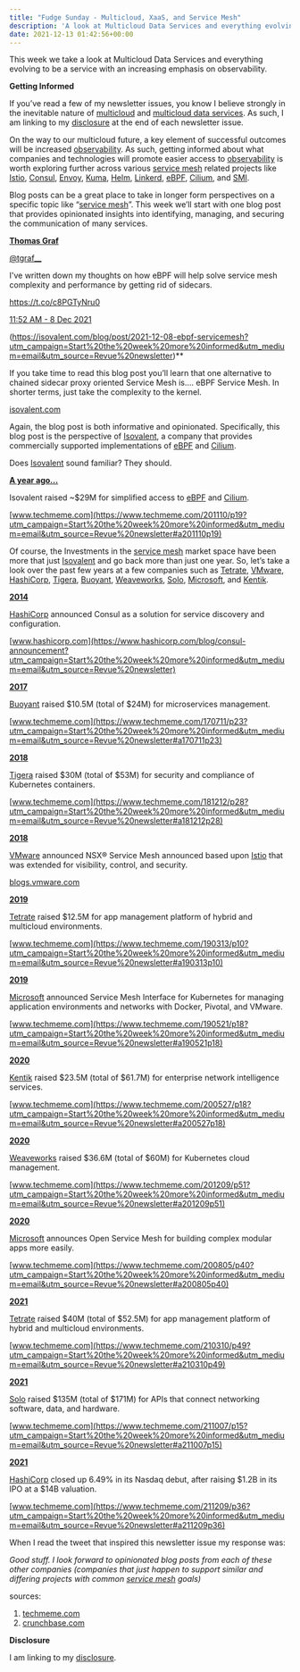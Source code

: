 ```yaml
---
title: "Fudge Sunday - Multicloud, XaaS, and Service Mesh"
description: 'A look at Multicloud Data Services and everything evolving to be a service with an increasing emphasis on observability'
date: 2021-12-13 01:42:56+00:00
---
```

This week we take a look at Multicloud Data Services and everything evolving to be a service with an increasing emphasis on observability.

 **Getting Informed**

If you’ve read a few of my newsletter issues, you know I believe strongly in the inevitable nature of [multicloud](https://sunday.fudge.org/issues/fudge-sunday-multicloudwashing-detergent-762371?utm_campaign=Start%20the%20week%20more%20informed&utm_medium=email&utm_source=Revue%20newsletter) and [multicloud data services](https://sunday.fudge.org/issues/fudge-sunday-multicloudwashing-detergent-762371?utm_campaign=Start%20the%20week%20more%20informed&utm_medium=email&utm_source=Revue%20newsletter). As such, I am linking to my [disclosure](https://jaycuthrell.com/disclosure/?utm_campaign=Fudge%20Sunday&utm_medium=email&utm_source=Revue%20newsletter) at the end of each newsletter issue.

On the way to our multicloud future, a key element of successful outcomes will be increased [observability](https://sunday.fudge.org/issues/fudge-sunday-cloud-in-public-engineering-slo-794553?utm_campaign=Start%20the%20week%20more%20informed&utm_medium=email&utm_source=Revue%20newsletter). As such, getting informed about what companies and technologies will promote easier access to [observability](https://sunday.fudge.org/issues/fudge-sunday-cloud-in-public-engineering-slo-794553?utm_campaign=Start%20the%20week%20more%20informed&utm_medium=email&utm_source=Revue%20newsletter) is worth exploring further across various [service mesh](https://servicemesh.es?utm_campaign=Start%20the%20week%20more%20informed&utm_medium=email&utm_source=Revue%20newsletter) related projects like [Istio](https://istio.io/?utm_campaign=Start%20the%20week%20more%20informed&utm_medium=email&utm_source=Revue%20newsletter), [Consul](https://consul.io/?utm_campaign=Start%20the%20week%20more%20informed&utm_medium=email&utm_source=Revue%20newsletter), [Envoy](https://envoyproxy.io/?utm_campaign=Start%20the%20week%20more%20informed&utm_medium=email&utm_source=Revue%20newsletter), [Kuma](https://kuma.io/?utm_campaign=Start%20the%20week%20more%20informed&utm_medium=email&utm_source=Revue%20newsletter), [Helm](https://helm.sh/?utm_campaign=Start%20the%20week%20more%20informed&utm_medium=email&utm_source=Revue%20newsletter), [Linkerd](https://linkerd.io/?utm_campaign=Start%20the%20week%20more%20informed&utm_medium=email&utm_source=Revue%20newsletter), [eBPF](https://ebpf.io?utm_campaign=Start%20the%20week%20more%20informed&utm_medium=email&utm_source=Revue%20newsletter), [Cilium](https://cilium.io?utm_campaign=Start%20the%20week%20more%20informed&utm_medium=email&utm_source=Revue%20newsletter), and [SMI](https://smi-spec.io/?utm_campaign=Start%20the%20week%20more%20informed&utm_medium=email&utm_source=Revue%20newsletter).

Blog posts can be a great place to take in longer form perspectives on a specific topic like “[service mesh](https://servicemesh.es?utm_campaign=Start%20the%20week%20more%20informed&utm_medium=email&utm_source=Revue%20newsletter)”. This week we’ll start with one blog post that provides opinionated insights into identifying, managing, and securing the communication of many services.

**[Thomas Graf](https://twitter.com/tgraf__/status/1468624598853988358)**

[@tgraf\_\_](https://twitter.com/tgraf__/status/1468624598853988358)

I've written down my thoughts on how eBPF will help solve service mesh complexity and performance by getting rid of sidecars.  
  
<https://t.co/c8PGTyNru0>

[11:52 AM - 8 Dec 2021](https://twitter.com/tgraf__/status/1468624598853988358)

(https://isovalent.com/blog/post/2021-12-08-ebpf-servicemesh?utm_campaign=Start%20the%20week%20more%20informed&utm_medium=email&utm_source=Revue%20newsletter)**

If you take time to read this blog post you’ll learn that one alternative to chained sidecar proxy oriented Service Mesh is…. eBPF Service Mesh. In shorter terms, just take the complexity to the kernel.

[isovalent.com](https://isovalent.com/blog/post/2021-12-08-ebpf-servicemesh?utm_campaign=Start%20the%20week%20more%20informed&utm_medium=email&utm_source=Revue%20newsletter)

Again, the blog post is both informative and opinionated. Specifically, this blog post is the perspective of [Isovalent](https://isovalent.com?utm_campaign=Start%20the%20week%20more%20informed&utm_medium=email&utm_source=Revue%20newsletter), a company that provides commercially supported implementations of [eBPF](https://ebpf.io?utm_campaign=Start%20the%20week%20more%20informed&utm_medium=email&utm_source=Revue%20newsletter) and [Cilium](https://cilium.io?utm_campaign=Start%20the%20week%20more%20informed&utm_medium=email&utm_source=Revue%20newsletter).

Does [Isovalent](https://isovalent.com?utm_campaign=Start%20the%20week%20more%20informed&utm_medium=email&utm_source=Revue%20newsletter) sound familiar? They should.

**[A year ago...](https://www.techmeme.com/201110/p19?utm_campaign=Start%20the%20week%20more%20informed&utm_medium=email&utm_source=Revue%20newsletter#a201110p19)**

Isovalent raised ~$29M for simplified access to [eBPF](https://ebpf.io?utm_campaign=Start%20the%20week%20more%20informed&utm_medium=email&utm_source=Revue%20newsletter) and [Cilium](https://cilium.io?utm_campaign=Start%20the%20week%20more%20informed&utm_medium=email&utm_source=Revue%20newsletter).

[www.techmeme.com](https://www.techmeme.com/201110/p19?utm_campaign=Start%20the%20week%20more%20informed&utm_medium=email&utm_source=Revue%20newsletter#a201110p19)

Of course, the Investments in the [service mesh](https://servicemesh.es?utm_campaign=Start%20the%20week%20more%20informed&utm_medium=email&utm_source=Revue%20newsletter) market space have been more that just [Isovalent](https://isovalent.com?utm_campaign=Start%20the%20week%20more%20informed&utm_medium=email&utm_source=Revue%20newsletter) and go back more than just one year. So, let’s take a look over the past few years at a few companies such as [Tetrate](https://tetrate.io?utm_campaign=Start%20the%20week%20more%20informed&utm_medium=email&utm_source=Revue%20newsletter), [VMware](https://tanzu.vmware.com?utm_campaign=Start%20the%20week%20more%20informed&utm_medium=email&utm_source=Revue%20newsletter), [HashiCorp](https://www.hashicorp.com?utm_campaign=Start%20the%20week%20more%20informed&utm_medium=email&utm_source=Revue%20newsletter), [Tigera](https://www.tigera.io?utm_campaign=Start%20the%20week%20more%20informed&utm_medium=email&utm_source=Revue%20newsletter), [Buoyant](https://buoyant.io?utm_campaign=Start%20the%20week%20more%20informed&utm_medium=email&utm_source=Revue%20newsletter), [Weaveworks](https://www.weave.works?utm_campaign=Start%20the%20week%20more%20informed&utm_medium=email&utm_source=Revue%20newsletter), [Solo](https://www.solo.io?utm_campaign=Start%20the%20week%20more%20informed&utm_medium=email&utm_source=Revue%20newsletter), [Microsoft](https://openservicemesh.io?utm_campaign=Start%20the%20week%20more%20informed&utm_medium=email&utm_source=Revue%20newsletter), and [Kentik](https://www.kentik.com?utm_campaign=Start%20the%20week%20more%20informed&utm_medium=email&utm_source=Revue%20newsletter). 

**[2014](https://www.hashicorp.com/blog/consul-announcement?utm_campaign=Start%20the%20week%20more%20informed&utm_medium=email&utm_source=Revue%20newsletter)**

[HashiCorp](https://www.hashicorp.com?utm_campaign=Start%20the%20week%20more%20informed&utm_medium=email&utm_source=Revue%20newsletter) announced Consul as a solution for service discovery and configuration.

[www.hashicorp.com](https://www.hashicorp.com/blog/consul-announcement?utm_campaign=Start%20the%20week%20more%20informed&utm_medium=email&utm_source=Revue%20newsletter)

**[2017](https://www.techmeme.com/170711/p23?utm_campaign=Start%20the%20week%20more%20informed&utm_medium=email&utm_source=Revue%20newsletter#a170711p23)**

[Buoyant](https://buoyant.io?utm_campaign=Start%20the%20week%20more%20informed&utm_medium=email&utm_source=Revue%20newsletter) raised $10.5M (total of $24M) for microservices management.

[www.techmeme.com](https://www.techmeme.com/170711/p23?utm_campaign=Start%20the%20week%20more%20informed&utm_medium=email&utm_source=Revue%20newsletter#a170711p23)

**[2018](https://www.techmeme.com/181212/p28?utm_campaign=Start%20the%20week%20more%20informed&utm_medium=email&utm_source=Revue%20newsletter#a181212p28)**

[Tigera](https://www.tigera.io?utm_campaign=Start%20the%20week%20more%20informed&utm_medium=email&utm_source=Revue%20newsletter) raised $30M (total of $53M) for security and compliance of Kubernetes containers.

[www.techmeme.com](https://www.techmeme.com/181212/p28?utm_campaign=Start%20the%20week%20more%20informed&utm_medium=email&utm_source=Revue%20newsletter#a181212p28)

**[2018](https://blogs.vmware.com/networkvirtualization/2018/12/nsx-service-mesh.html/?utm_campaign=Start%20the%20week%20more%20informed&utm_medium=email&utm_source=Revue%20newsletter)**

[VMware](https://tanzu.vmware.com?utm_campaign=Start%20the%20week%20more%20informed&utm_medium=email&utm_source=Revue%20newsletter) announced NSX® Service Mesh announced based upon [Istio](https://istio.io?utm_campaign=Start%20the%20week%20more%20informed&utm_medium=email&utm_source=Revue%20newsletter) that was extended for visibility, control, and security.

[blogs.vmware.com](https://blogs.vmware.com/networkvirtualization/2018/12/nsx-service-mesh.html/?utm_campaign=Start%20the%20week%20more%20informed&utm_medium=email&utm_source=Revue%20newsletter)

**[2019](https://www.techmeme.com/190313/p10?utm_campaign=Start%20the%20week%20more%20informed&utm_medium=email&utm_source=Revue%20newsletter#a190313p10)**

[Tetrate](https://tetrate.io?utm_campaign=Start%20the%20week%20more%20informed&utm_medium=email&utm_source=Revue%20newsletter) raised $12.5M for app management platform of hybrid and multicloud environments.

[www.techmeme.com](https://www.techmeme.com/190313/p10?utm_campaign=Start%20the%20week%20more%20informed&utm_medium=email&utm_source=Revue%20newsletter#a190313p10)

**[2019](https://www.techmeme.com/190521/p18?utm_campaign=Start%20the%20week%20more%20informed&utm_medium=email&utm_source=Revue%20newsletter#a190521p18)**

[Microsoft](http://Microsoft?utm_campaign=Start%20the%20week%20more%20informed&utm_medium=email&utm_source=Revue%20newsletter) announced Service Mesh Interface for Kubernetes for managing application environments and networks with Docker, Pivotal, and VMware.

[www.techmeme.com](https://www.techmeme.com/190521/p18?utm_campaign=Start%20the%20week%20more%20informed&utm_medium=email&utm_source=Revue%20newsletter#a190521p18)

**[2020](https://www.techmeme.com/200527/p18?utm_campaign=Start%20the%20week%20more%20informed&utm_medium=email&utm_source=Revue%20newsletter#a200527p18)**

[Kentik](https://www.kentik.com?utm_campaign=Start%20the%20week%20more%20informed&utm_medium=email&utm_source=Revue%20newsletter) raised $23.5M (total of $61.7M) for enterprise network intelligence services.

[www.techmeme.com](https://www.techmeme.com/200527/p18?utm_campaign=Start%20the%20week%20more%20informed&utm_medium=email&utm_source=Revue%20newsletter#a200527p18)

**[2020](https://www.techmeme.com/201209/p51?utm_campaign=Start%20the%20week%20more%20informed&utm_medium=email&utm_source=Revue%20newsletter#a201209p51)**

[Weaveworks](https://www.weave.works?utm_campaign=Start%20the%20week%20more%20informed&utm_medium=email&utm_source=Revue%20newsletter) raised $36.6M (total of $60M) for Kubernetes cloud management. 

[www.techmeme.com](https://www.techmeme.com/201209/p51?utm_campaign=Start%20the%20week%20more%20informed&utm_medium=email&utm_source=Revue%20newsletter#a201209p51)

**[2020](https://www.techmeme.com/200805/p40?utm_campaign=Start%20the%20week%20more%20informed&utm_medium=email&utm_source=Revue%20newsletter#a200805p40)**

[Microsoft](http://Microsoft?utm_campaign=Start%20the%20week%20more%20informed&utm_medium=email&utm_source=Revue%20newsletter) announces Open Service Mesh for building complex modular apps more easily.

[www.techmeme.com](https://www.techmeme.com/200805/p40?utm_campaign=Start%20the%20week%20more%20informed&utm_medium=email&utm_source=Revue%20newsletter#a200805p40)

**[2021](https://www.techmeme.com/210310/p49?utm_campaign=Start%20the%20week%20more%20informed&utm_medium=email&utm_source=Revue%20newsletter#a210310p49)**

[Tetrate](https://tetrate.io?utm_campaign=Start%20the%20week%20more%20informed&utm_medium=email&utm_source=Revue%20newsletter) raised $40M (total of $52.5M) for app management platform of hybrid and multicloud environments.

[www.techmeme.com](https://www.techmeme.com/210310/p49?utm_campaign=Start%20the%20week%20more%20informed&utm_medium=email&utm_source=Revue%20newsletter#a210310p49)

**[2021](https://www.techmeme.com/211007/p15?utm_campaign=Start%20the%20week%20more%20informed&utm_medium=email&utm_source=Revue%20newsletter#a211007p15)**

[Solo](https://www.solo.io?utm_campaign=Start%20the%20week%20more%20informed&utm_medium=email&utm_source=Revue%20newsletter) raised $135M (total of $171M) for APIs that connect networking software, data, and hardware.

[www.techmeme.com](https://www.techmeme.com/211007/p15?utm_campaign=Start%20the%20week%20more%20informed&utm_medium=email&utm_source=Revue%20newsletter#a211007p15)

**[2021](https://www.techmeme.com/211209/p36?utm_campaign=Start%20the%20week%20more%20informed&utm_medium=email&utm_source=Revue%20newsletter#a211209p36)**

[HashiCorp](https://www.hashicorp.com?utm_campaign=Start%20the%20week%20more%20informed&utm_medium=email&utm_source=Revue%20newsletter) closed up 6.49% in its Nasdaq debut, after raising $1.2B in its IPO at a $14B valuation.

[www.techmeme.com](https://www.techmeme.com/211209/p36?utm_campaign=Start%20the%20week%20more%20informed&utm_medium=email&utm_source=Revue%20newsletter#a211209p36)

When I read the tweet that inspired this newsletter issue my response was:

*Good stuff. I look forward to opinionated blog posts from each of these other companies (companies that just happen to support similar and differing projects with common [service mesh](https://servicemesh.es?utm_campaign=Start%20the%20week%20more%20informed&utm_medium=email&utm_source=Revue%20newsletter) goals)*

sources:

1. [techmeme.com](https://techmeme.com?utm_campaign=Start%20the%20week%20more%20informed&utm_medium=email&utm_source=Revue%20newsletter)
2. [crunchbase.com](https://crunchbase.com?utm_campaign=Start%20the%20week%20more%20informed&utm_medium=email&utm_source=Revue%20newsletter)

 **Disclosure**

I am linking to my [disclosure](https://jaycuthrell.com/disclosure/?utm_campaign=Fudge%20Sunday&utm_medium=email&utm_source=Revue%20newsletter).









